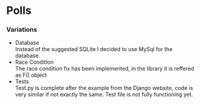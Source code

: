 <h1>Polls</h1>
<h3>Variations</h3>
<ul>
  <li>Database</li>
  Instead of the suggested SQLite I decided to use MySql for the database.
  <li>Race Condition</li>
  The race condition fix has been implemented, in the library it is reffered as F() object
  <li>Tests</li>
  Test.py is complete after the example from the Django website, code is very similar if not exactly the same. Test file is not fully functioning yet.
</ul>
  
